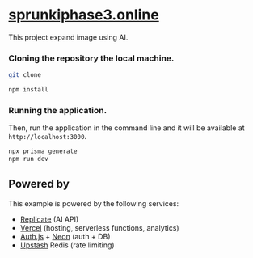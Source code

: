 # [sprunkiphase3.online](https://sprunked.cloud/)

This project expand image using AI. 

### Cloning the repository the local machine.

```bash
git clone
```

```bash
npm install
```

### Running the application.

Then, run the application in the command line and it will be available at `http://localhost:3000`.

```bash
npx prisma generate
npm run dev
```

## Powered by

This example is powered by the following services:

- [Replicate](https://replicate.com) (AI API)
- [Vercel](https://vercel.com) (hosting, serverless functions, analytics)
- [Auth.js](https://authjs.dev/) + [Neon](https://neon.tech/) (auth + DB)
- [Upstash](https://upstash.com/) Redis (rate limiting)
